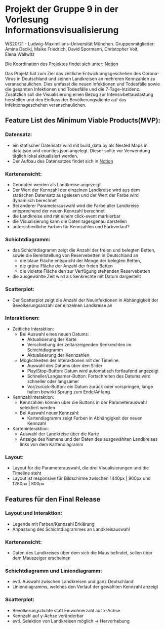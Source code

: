 # Projekt der Gruppe 9 in der Vorlesung Informationsvisualisierung
WS20/21 - Ludwig-Maximilians-Universität München.
Gruppenmitglieder: Amina Dacikj, Maike Friedrich, David Spormann, Christopher Voit, Elena Wallwitz

Die Koordination des Projektes findet sich unter: [Notion](https://www.notion.so/WS2020-IV-Gruppe-9-573af56127fe49eea1a96e360f50bf54)

Das Projekt hat zum Ziel das zeitliche Entwicklungsgeschehen des Corona-Virus in Deutschland und seinen Landkreisen an mehreren Kennzahlen zu veranschaulichen. Dies umfasst die neuen Infektionen und Todesfälle sowie die gesamten Infektionen und Todesfälle und die 7-Tage-Inzidenz.
Zusätzlich soll die Visualisierung einen Bezug zur Intensivbettauslastung herstellen und den Einfluss der Bevölkerungsdichte auf das Infektionsgeschehen veranschaulichen. 

## Feature List des Minimum Viable Products(MVP):

### Datensatz: 

  *	ein statischer Datensatz wird mit build_data.py als Nested Maps in data.json und counties.json angelegt. Dieser sollte vor Verwendung täglich lokal aktualisiert werden. 
  *	Der Aufbau des Datensatzes findet sich in [Notion](https://www.notion.so/Datensatz-Spec-f26643879ff14ed98793cc5ac79c40f7)

### Kartenansicht:

  *	Geodaten werden als Landkreise angezeigt
  *	Der Wert der Kennzahl der einzelnen Landkreise wird aus dem statischen Datensatz ausgelesen und der Wert der Farbe wird dynamisch berechnet
  *	Bei anderer Parameterauswahl wird die Farbe aller Landkreise entsprechend der neuen Kennzahl berechnet
  *	die Landkreise sind mit einem click-event markierbar
  *	die Visualisierung kann die Daten tagesgenau darstellen
  *	unterschiedliche Farben für Kennzahlen und Farbverlauf?

### Schichtdiagramm:

  * das Schichtdiagramm zeigt die Anzahl der freien und belegten Betten, sowie die Bereitstellung von Reservebetten in Deutschland an
     * die blaue Fläche entspricht der Menge der belegten Betten, 
     *	die grüne Fläche der Anzahl der freien Betten
     *	die violette Fläche den zur Verfügung stehenden Reservebetten
  *	die ausgewählte Zeit wird als Senkrechte mit Datum dargestellt

### Scatterplot:

  *	Der Scatterplot zeigt die Anzahl der Neuinfektionen in Abhängigkeit der Bevölkerungsanzahl der einzelnen Landkreise an

### Interaktionen: 

  *	Zeitliche Interaktion: 
      *	Bei Auswahl eines neuen Datums:
          *	Aktualisierung der Karte
          *	Verschiebung der zeitanzeigenden Senkrechten im Schichtdiagramm
          *	Aktualisierung der Kennzahlen
      *	Möglichkeiten der Interaktionen mit der Timeline:
          *	Auswahl des Datums über den Slider
          *	Play/Stop-Button: Datum wird automatisch fortlaufend angezeigt
          *	Schneller/Langsamer-Button: Fortschreiten des Datums wird schneller oder langsamer
          *	Vor/zurück-Button: ein Datum zurück oder vorspringen, lange halten bewirkt Sprung zum Ende/Anfang
  *	Kennzahlinteraktion:
      *	Kennzahlen können über die Buttons in der Parameterauswahl selektiert werden
      *	Bei Auswahl neuer Kennzahl:
          *	Kartendiagramm zeigt Farben in Abhängigkeit der neuen Kennzahl
  * Karteninteraktion:
      * Auswahl der Landkreise über die Karte
      * Anzeige des Namens und der Daten des ausgewählten Landkreises links von dem Kartendiagramm

### Layout: 

 * Layout für die Parameterauswahl, die drei Visualisierungen und die Timeline steht
 * Layout ist responsive für Bildschirme zwischen 1440px | 900px und 1280px | 800px


## Features für den Final Release

### Layout und Interaktion:
  * Legende mit Farben/Kennzahl Erklärung
  * Anpassung des Schichtdiagrammes an Landkreisauswahl

### Kartenansicht:
  * Daten des Landkreises über dem sich die Maus befindet, sollen über dem Mauszeiger erscheinen

### Schichtdiagramm und Liniendiagramm:
  * evtl. Auswahl zwischen Landkreisen und ganz Deutschland
  * Liniendiagramms, welches den Verlauf der gewählten Kennzahl anzeigt

### Scatterplot:
  * Bevölkerungsdichte statt Einwohnerzahl auf x-Achse
  * Kennzahl auf y-Achse veränderbar
  * evtl. Selektion von Landkreisen möglich -> Hervorhebung
